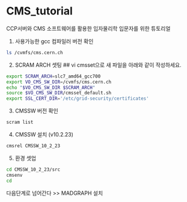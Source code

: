 # CMS_tutorial
CCP서버와 CMS 소프트웨어를 활용한 입자물리학 입문자를 위한 튜토리얼

1. 사용가능한 gcc 컴파일러 버전 확인
```bash
ls /cvmfs/cms.cern.ch
```

2. SCRAM ARCH 셋팅 ## vi cmsset으로 새 파일을 아래와 같이 작성하세요.
```bash
export SCRAM_ARCH=slc7_amd64_gcc700
export VO_CMS_SW_DIR=/cvmfs/cms.cern.ch
echo "$VO_CMS_SW_DIR $SCRAM_ARCH"
source $VO_CMS_SW_DIR/cmsset_default.sh
export SSL_CERT_DIR='/etc/grid-security/certificates'
```

3. CMSSW 버전 확인
```bash
scram list
```

4. CMSSW 설치 (v10.2.23)
```bash
cmsrel CMSSW_10_2_23
```

5. 환경 셋업
```bash
cd CMSSW_10_2_23/src
cmsenv
cd
```
다음단계로 넘어간다 >> MADGRAPH 설치
